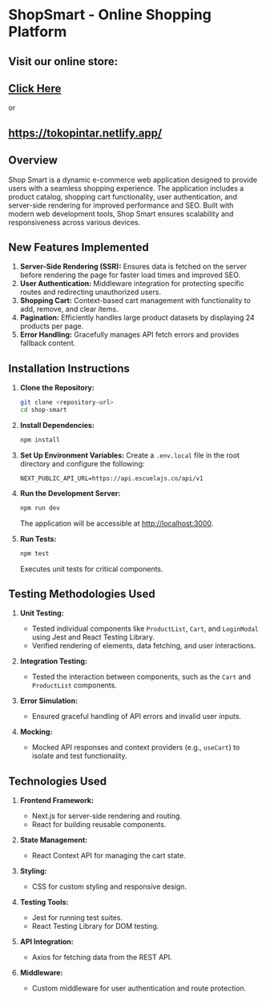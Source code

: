 # ShopSmart - Online Shopping Platform

## Visit our online store: 
## [Click Here](https://tokopintar.netlify.app/) 
or 
## https://tokopintar.netlify.app/

## Overview
Shop Smart is a dynamic e-commerce web application designed to provide users with a seamless shopping experience. The application includes a product catalog, shopping cart functionality, user authentication, and server-side rendering for improved performance and SEO. Built with modern web development tools, Shop Smart ensures scalability and responsiveness across various devices.

## New Features Implemented
1. **Server-Side Rendering (SSR):** Ensures data is fetched on the server before rendering the page for faster load times and improved SEO.
2. **User Authentication:** Middleware integration for protecting specific routes and redirecting unauthorized users.
3. **Shopping Cart:** Context-based cart management with functionality to add, remove, and clear items.
4. **Pagination:** Efficiently handles large product datasets by displaying 24 products per page.
5. **Error Handling:** Gracefully manages API fetch errors and provides fallback content.

## Installation Instructions
1. **Clone the Repository:**
   ```bash
   git clone <repository-url>
   cd shop-smart
   ```

2. **Install Dependencies:**
   ```bash
   npm install
   ```

3. **Set Up Environment Variables:**
   Create a `.env.local` file in the root directory and configure the following:
   ```env
   NEXT_PUBLIC_API_URL=https://api.escuelajs.co/api/v1
   ```

4. **Run the Development Server:**
   ```bash
   npm run dev
   ```
   The application will be accessible at [http://localhost:3000](http://localhost:3000).

5. **Run Tests:**
   ```bash
   npm test
   ```
   Executes unit tests for critical components.

## Testing Methodologies Used
1. **Unit Testing:**
   - Tested individual components like `ProductList`, `Cart`, and `LoginModal` using Jest and React Testing Library.
   - Verified rendering of elements, data fetching, and user interactions.

2. **Integration Testing:**
   - Tested the interaction between components, such as the `Cart` and `ProductList` components.

3. **Error Simulation:**
   - Ensured graceful handling of API errors and invalid user inputs.

4. **Mocking:**
   - Mocked API responses and context providers (e.g., `useCart`) to isolate and test functionality.

## Technologies Used
1. **Frontend Framework:**
   - Next.js for server-side rendering and routing.
   - React for building reusable components.

2. **State Management:**
   - React Context API for managing the cart state.

3. **Styling:**
   - CSS for custom styling and responsive design.

4. **Testing Tools:**
   - Jest for running test suites.
   - React Testing Library for DOM testing.

5. **API Integration:**
   - Axios for fetching data from the REST API.

6. **Middleware:**
   - Custom middleware for user authentication and route protection.



